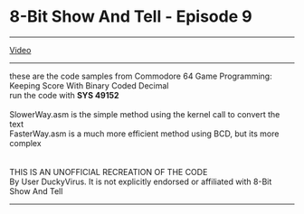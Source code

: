 # 8-Bit Show And Tell - Episode 9

***

[Video](https://www.youtube.com/watch?v=vnhyGt6URYc, "8-Bit Show and Tell")

***

these are the code samples from Commodore 64 Game Programming: Keeping Score With Binary Coded Decimal
<br />
run the code with **SYS 49152**<br />
<br />
SlowerWay.asm is the simple method using the kernel call to convert the text<br />
FasterWay.asm is a much more efficient method using BCD, but its more complex<br />
<br />
<br />
THIS IS AN UNOFFICIAL RECREATION OF THE CODE<br />
By User DuckyVirus.  It is not explicitly endorsed or affiliated with 8-Bit Show And Tell<br />
***